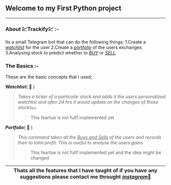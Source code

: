 ## Welcome to my First Python project

---

### About :chart:Trackify:chart: :-

Its a small Telegram bot that can do the following things;
1.Create a <u>_watchlist_</u> for the user
2.Create a <u>_portfolio_</u> of the users exchanges
3.Analysing stock to predict whether to <u>_BUY_</u> or <u>_SELL_</u>

</ul>

### The Basics :-

These are the basic concepts that I used;

**_Watchlist_**( :eyes: )

> _Takes a ticker of a particular stock and adds it the users personalized watchlist and after 24 hrs it would update on the changes of those stocks:dollar:_
>
> > This feartue is not fullf implemented yet

**_Portfolio_**( :scroll: )

> _This command takes all the <u>Buys and Sells</u> of the users and records their to total profit. This is useful to analyse the users gains_
>
> > This feartue is not fullf implemented yet and the idea might be changed

| Thats all the features that I have taught of if you have any suggestions please contact me throught [_instagram_](https://www.instagram.com/lok.esh_11/):link: |
| -------------------------------------------------------------------------------------------------------------------------------------------------------------- |
